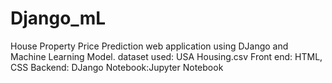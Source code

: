 # Django_mL

House Property Price Prediction web application using DJango and Machine Learning Model.
dataset used: USA Housing.csv 
Front end: HTML, CSS
Backend: DJango
Notebook:Jupyter Notebook 
